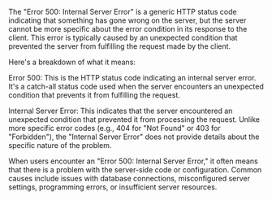 The "Error 500: Internal Server Error" is a generic HTTP status code indicating that something has gone wrong on the server, but the server cannot be more specific about the error condition in its response to the client. This error is typically caused by an unexpected condition that prevented the server from fulfilling the request made by the client.

Here's a breakdown of what it means:

Error 500: This is the HTTP status code indicating an internal server error. It's a catch-all status code used when the server encounters an unexpected condition that prevents it from fulfilling the request.

Internal Server Error: This indicates that the server encountered an unexpected condition that prevented it from processing the request. Unlike more specific error codes (e.g., 404 for "Not Found" or 403 for "Forbidden"), the "Internal Server Error" does not provide details about the specific nature of the problem.

When users encounter an "Error 500: Internal Server Error," it often means that there is a problem with the server-side code or configuration. Common causes include issues with database connections, misconfigured server settings, programming errors, or insufficient server resources.
